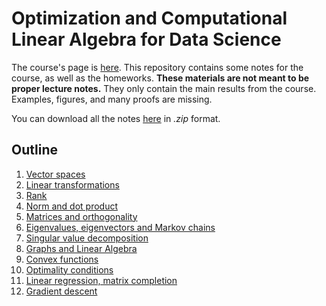 # Optimization and Computational Linear Algebra for Data Science

The course's page is [here](https://leomiolane.github.io/linalg-for-ds.html).
This repository contains some notes for the course, as well as the homeworks.
**These materials are not meant to be proper lecture notes.**
They only contain the main results from the course. Examples, figures, and many proofs are missing.

You can download all the notes [here](https://github.com/leomiolane/linalg-for-ds/raw/master/notes.zip) in *.zip* format.

## Outline
1. [Vector spaces](https://github.com/leomiolane/linalg-for-ds/raw/master/lecture_01/lecture_01.pdf)
2. [Linear transformations](https://github.com/leomiolane/linalg-for-ds/raw/master/lecture_02/lecture_02.pdf)
3. [Rank](https://github.com/leomiolane/linalg-for-ds/raw/master/lecture_03/lecture_03.pdf)
4. [Norm and dot product](https://github.com/leomiolane/linalg-for-ds/raw/master/lecture_04/lecture_04.pdf)
5. [Matrices and orthogonality](https://github.com/leomiolane/linalg-for-ds/raw/master/lecture_05/lecture_05.pdf)
6. [Eigenvalues, eigenvectors and Markov chains](https://github.com/leomiolane/linalg-for-ds/raw/master/lecture_06/lecture_06.pdf)
7. [Singular value decomposition](https://github.com/leomiolane/linalg-for-ds/raw/master/lecture_07/lecture_07.pdf)
8. [Graphs and Linear Algebra](https://github.com/leomiolane/linalg-for-ds/raw/master/lecture_08/lecture_08.pdf)
9. [Convex functions](https://github.com/leomiolane/linalg-for-ds/raw/master/lecture_09/lecture_09.pdf)
10. [Optimality conditions](https://github.com/leomiolane/linalg-for-ds/raw/master/lecture_10/lecture_10.pdf)
11. [Linear regression, matrix completion](https://github.com/leomiolane/linalg-for-ds/raw/master/lecture_11/lecture_11.pdf)
12. [Gradient descent](https://github.com/leomiolane/linalg-for-ds/raw/master/lecture_12/lecture_12.pdf)
